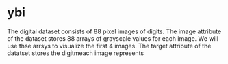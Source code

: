 # ybi
The digital dataset consists of 88 pixel images of digits. The image attribute of the dataset stores 88 arrays of grayscale values for each image. We will use thse arrsys to visualize the first 4 images. The target attribute of the datatset stores the digitmeach image represents
